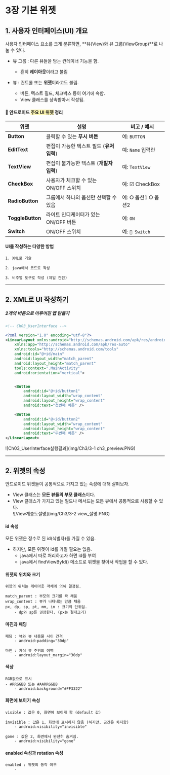 # 3장 기본 위젯

## <span style="background-color:#F5F5F5">1. 사용자 인터페이스(UI) 개요</span>
사용자 인터페이스 요소를 크게 분류하면, **뷰(View)와 뷰 그룹(ViewGroup)**로 나눌 수 있다.
  
- 뷰 그룹 : 다른 뷰들을 담는 컨테이너 기능을 함.
    - 흔히 **레이아웃**이라고 불림
  
- 뷰 : 컨트롤 또는 **위젯**이라고도 불림.
    - 버튼, 텍스트 필드, 체크박스 등이 여기에 속함.
    - View 클래스를 상속받아서 작성됨.
  
  
#### 📱 안드로이드 <span style="background-color:#fff5b1">주요 UI 위젯</span> 정리

| 위젯          | 설명                                       | 비고 / 예시                      |
|---------------|--------------------------------------------|----------------------------------|
| **Button**     | 클릭할 수 있는 **푸시 버튼**                  | 예: `BUTTON`                    |
| **EditText**   | 편집이 가능한 텍스트 필드 (**유저 입력**)       | 예: `Name` 입력란               |
| **TextView**   | 편집이 불가능한 텍스트 (**개발자 입력**)        | 예: `TextView`                  |
| **CheckBox**   | 사용자가 체크할 수 있는 ON/OFF 스위치         | 예: ☑ CheckBox                  |
| **RadioButton**| 그룹에서 하나의 옵션만 선택할 수 있음         | 예: ⭘ 옵션1 ⭘ 옵션2            |
| **ToggleButton**| 라이트 인디케이터가 있는 ON/OFF 버튼         | 예: `ON`                        |
| **Switch**     | ON/OFF 스위치                              | 예: `🔘 Switch`                  |
  
  
#### UI를 작성하는 다양한 방법
    1. XML로 기술
    
    2. java에서 코드로 작성

    3. 비주얼 도구로 작성 (제일 간편)
  
---
  
## <span style="background-color:#F5F5F5">2. XML로 UI 작성하기</span>

##### 2개의 버튼으로 이루어진 앱 만들기
``` xml
<!-- Ch03_UserInterface -->

<?xml version="1.0" encoding="utf-8"?>
<LinearLayout xmlns:android="http://schemas.android.com/apk/res/android"
    xmlns:app="http://schemas.android.com/apk/res-auto"
    xmlns:tools="http://schemas.android.com/tools"
    android:id="@+id/main"
    android:layout_width="match_parent"
    android:layout_height="match_parent"
    tools:context=".MainActivity"
    android:orientation="vertical">


    <Button
        android:id="@+id/button1"
        android:layout_width="wrap_content"
        android:layout_height="wrap_content"
        android:text="첫번째 버튼" />

    <Button
        android:id="@+id/button2"
        android:layout_width="wrap_content"
        android:layout_height="wrap_content"
        android:text="두번째 버튼" />
</LinearLayout>
```

![Ch03_UserInterface실행결과](img/Ch3/3-1 ch3_preview.PNG)
  
---
  
## <span style="background-color:#F5F5F5">2. 위젯의 속성</span>
안드로이드 위젯들이 공통적으로 가지고 있는 속성에 대해 살펴보자.
  
- View 클래스는 **모든 뷰들의 부모 클래스**이다.
- View 클래스가 가지고 있는 필드나 메서드는 모든 뷰에서 공통적으로 사용할 수 있다.  
![View계층도설명](img/Ch3/3-2 view_설명.PNG)
  
#### id 속성
모든 위젯은 정수로 된 id(식별자)를 가질 수 있음.  
  
- 하지만, 모든 위젯이 id를 가질 필요는 없음.  
    - java에서 따로 처리하고자 하면 id를 부여
    - java에서 findViewById() 메소드로 위젯을 찾아서 작업을 할 수 있다.


#### 위젯의 위치와 크기
    위젯의 위치는 레이아웃 객체에 의해 결정됨.

    match_parent : 부모의 크기를 꽉 채움
    wrap_content : 뷰가 나타내는 만큼 채움
    px, dp, sp, pt, mm, in : 크기의 단위임.
        - dp와 sp를 권장한다. (px는 절대크기)

  
#### 마진과 패딩
    패딩 : 뷰와 뷰 내용물 사이 간격
        - android:padding="30dp"

    마진 : 자식 뷰 주위의 여백
        - android:layout_margin="30dp"
  
#### 색상
    RGB값으로 표시
    - #RRGGBB 또는 #AARRGGBB
        - android:background="#FF3322"
  
#### 화면에 보이기 속성
    visible : 값은 0, 화면에 보이게 함 (default 값)

    invisible : 값은 1, 화면에 표시하지 않음 (하지만, 공간은 차지함)
        - android:visibility="invisible"

    gone : 값은 2, 화면에서 완전히 숨겨짐.
        - android:visibility="gone"
  
#### enabled 속성과 rotation 속성
    enabled : 위젯의 동작 여부
        - 